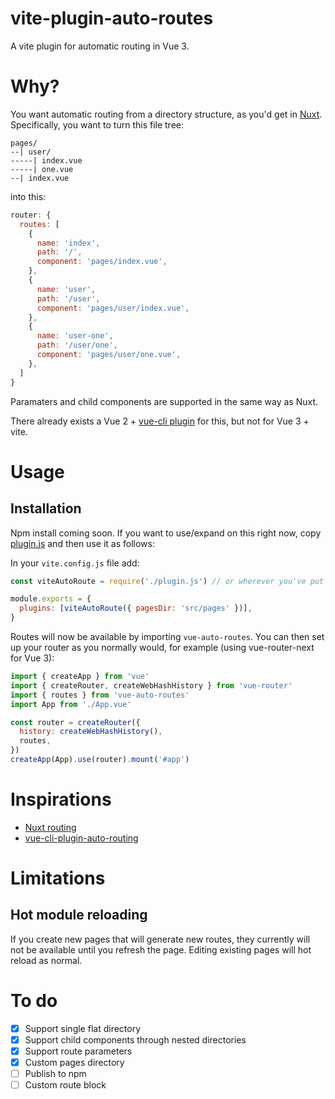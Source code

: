 # vite-plugin-auto-routes

A vite plugin for automatic routing in Vue 3.

# Why?

You want automatic routing from a directory structure, as you'd get in [Nuxt](https://nuxtjs.org/guide/routing/). Specifically, you want to turn this file tree:

```
pages/
--| user/
-----| index.vue
-----| one.vue
--| index.vue
```

into this:

```js
router: {
  routes: [
    {
      name: 'index',
      path: '/',
      component: 'pages/index.vue',
    },
    {
      name: 'user',
      path: '/user',
      component: 'pages/user/index.vue',
    },
    {
      name: 'user-one',
      path: '/user/one',
      component: 'pages/user/one.vue',
    },
  ]
}
```

Paramaters and child components are supported in the same way as Nuxt.

There already exists a Vue 2 + [vue-cli plugin](https://github.com/ktsn/vue-cli-plugin-auto-routing) for this, but not for Vue 3 + vite.

# Usage

## Installation

Npm install coming soon. If you want to use/expand on this right now, copy [plugin.js](plugin.js) and then use it as follows:

In your `vite.config.js` file add:

```js
const viteAutoRoute = require('./plugin.js') // or wherever you've put this plugin

module.exports = {
  plugins: [viteAutoRoute({ pagesDir: 'src/pages' })],
}
```

Routes will now be available by importing `vue-auto-routes`. You can then set up your router as you normally would, for example (using vue-router-next for Vue 3):

```js
import { createApp } from 'vue'
import { createRouter, createWebHashHistory } from 'vue-router'
import { routes } from 'vue-auto-routes'
import App from './App.vue'

const router = createRouter({
  history: createWebHashHistory(),
  routes,
})
createApp(App).use(router).mount('#app')
```

# Inspirations

- [Nuxt routing](https://nuxtjs.org/guide/routing/)
- [vue-cli-plugin-auto-routing](https://github.com/ktsn/vue-cli-plugin-auto-routing)

# Limitations

## Hot module reloading

If you create new pages that will generate new routes, they currently will not be available until you refresh the page. Editing existing pages will hot reload as normal.

# To do

- [x] Support single flat directory
- [x] Support child components through nested directories
- [x] Support route parameters
- [x] Custom pages directory
- [ ] Publish to npm
- [ ] Custom route block
